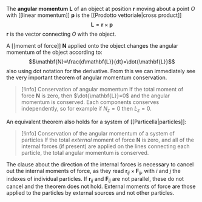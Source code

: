 The **angular momentum** $\mathbf{L}$ of an object at position $\mathbf{r}$ moving about a point $O$ with [[linear momentum]] $\mathbf{p}$ is the [[Prodotto vettoriale|cross product]]
$$\mathbf{L}=\mathbf{r}\times \mathbf{p}$$
$\mathbf{r}$ is the vector connecting $O$ with the object.

A [[moment of force]] $\mathbf{N}$ applied onto the object changes the angular momentum of the object according to:
$$\mathbf{N}=\frac{d\mathbf{L}}{dt}=\dot{\mathbf{L}}$$
also using dot notation for the derivative. From this we can immediately see the very important theorem of angular momentum conservation.

> [!info] Conservation of angular momentum
> If the total moment of force $\mathbf{N}$ is zero, then $\dot{\mathbf{L}}=0$ and the angular momentum is conserved. Each components conserves independently, so for example if $N_{z}=0$ then $\dot{L}_{z}=0$.

An equivalent theorem also holds for a system of [[Particella|particles]]:

> [!info] Conservation of the angular momentum of a system of particles
> If the total *external* moment of force $\mathbf{N}$ is zero, and all of the internal forces (if present) are applied on the lines connecting each particle, the total angular momentum is conserved.

The clause about the direction of the internal forces is necessary to cancel out the internal moments of force, as they read $\mathbf{r}_{ij}\times \mathbf{F}_{ij}$, with $i$ and $j$ the indexes of individual particles. If $\mathbf{r}_{ij}$ and $\mathbf{F}_{ij}$ are not parallel, these do not cancel and the theorem does not hold. External moments of force are those applied to the particles by external sources and not other particles.
